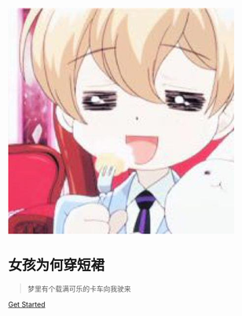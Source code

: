 ![logo](/static/img/avatar.jpg)

# 女孩为何穿短裙

> 梦里有个载满可乐的卡车向我驶来


[Get Started](#about)
<!-- 背景图片 -->

<!-- 背景色 -->
